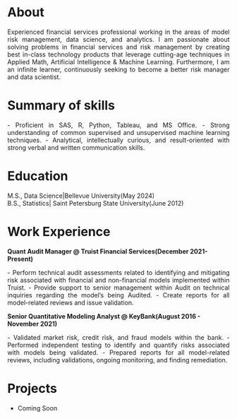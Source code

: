# About
<p align="justify"> Experienced financial services professional working in the areas of model risk management, data science, and analytics.
I am passionate about solving problems in financial services and risk management by creating best in-class technology products that leverage cutting-age techniques in Applied Math, Artificial Intelligence & Machine Learning. Furthermore, I am an infinite learner, continuously seeking to become a better risk manager and data scientist.</p>

# Summary of skills
<p align="justify">
- Proficient in SAS, R, Python, Tableau, and MS Office.  
- Strong understanding of common supervised and unsupervised machine learning techniques.  
- Analytical, intellectually curious, and result-oriented with strong verbal and written communication skills.</p>

# Education 
M.S., Data Science|Bellevue University(May 2024)  
B.S., Statistics| Saint Petersburg State University(June 2012)

# Work Experience
**Quant Audit Manager @ Truist Financial Services(December 2021-Present)**
<p align = "justify">
- Perform technical audit assessments related to identifying and mitigating risk associated with financial and non-financial models implemented within Truist.
- Provide support to senior management within Audit on technical inquiries regarding the model’s being Audited.
- Create reports for all model-related reviews and issue validation.</p>

**Senior Quantitative Modeling Analyst @ KeyBank(August 2016 - November 2021)**
<p align ="justify">
- Validated market risk, credit risk, and fraud models within the bank.
- Performed independent testing to identify and quantify risks associated with models being validated.
- Prepared reports for all model-related reviews, including validations, ongoing monitoring, and finding remediation.</p>

# Projects
- Coming Soon
